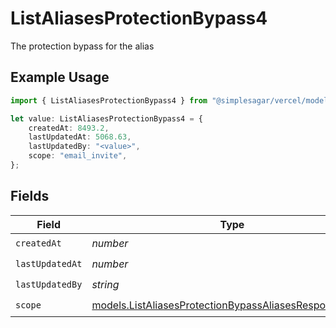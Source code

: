 # ListAliasesProtectionBypass4

The protection bypass for the alias

## Example Usage

```typescript
import { ListAliasesProtectionBypass4 } from "@simplesagar/vercel/models/listaliasesop.js";

let value: ListAliasesProtectionBypass4 = {
    createdAt: 8493.2,
    lastUpdatedAt: 5068.63,
    lastUpdatedBy: "<value>",
    scope: "email_invite",
};
```

## Fields

| Field                                                                                                                  | Type                                                                                                                   | Required                                                                                                               | Description                                                                                                            |
| ---------------------------------------------------------------------------------------------------------------------- | ---------------------------------------------------------------------------------------------------------------------- | ---------------------------------------------------------------------------------------------------------------------- | ---------------------------------------------------------------------------------------------------------------------- |
| `createdAt`                                                                                                            | *number*                                                                                                               | :heavy_check_mark:                                                                                                     | N/A                                                                                                                    |
| `lastUpdatedAt`                                                                                                        | *number*                                                                                                               | :heavy_check_mark:                                                                                                     | N/A                                                                                                                    |
| `lastUpdatedBy`                                                                                                        | *string*                                                                                                               | :heavy_check_mark:                                                                                                     | N/A                                                                                                                    |
| `scope`                                                                                                                | [models.ListAliasesProtectionBypassAliasesResponseScope](../models/listaliasesprotectionbypassaliasesresponsescope.md) | :heavy_check_mark:                                                                                                     | N/A                                                                                                                    |